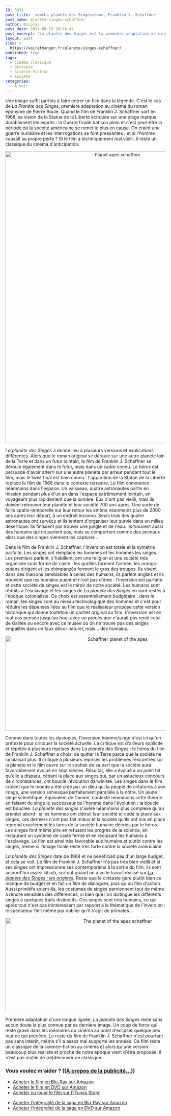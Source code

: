 ```yaml
---
ID: 5031
post_title: '<em>La planète des Singes</em>, Franklin J. Schaffner'
post_name: planete-singes-schaffner
author: Nicolas
post_date: 2011-08-15 20:36:47
post_excerpt: "La planète des Singes est la première adaptation au cinéma du roman de Pierre Boulle. L'inversion des singes et des hommes est ici l'occasion d'une critique de la société de l'époque, avec une image qui hante encore beaucoup d'imaginaires. Un classique à (re)découvrir."
layout: post
link: >
  https://voiretmanger.fr/planete-singes-schaffner/
published: true
tags:
  - Cinéma classique
  - Dystopie
  - Science-Fiction
  - Société
categories:
  - À voir
---
```

<p>Une image suffit parfois à faire entrer un film dans la légende. C'est le cas de <em>La Planète des Singes</em>, première adaptation au cinéma du roman éponyme de Pierre Boule. Quand le film de Franklin J. Schaffner sort en 1968, sa vision de la Statue de la Liberté échouée sur une plage marque durablement les esprits : la Guerre froide bat son plein et c'est peut-être la période où la société américaine se remet le plus en cause. On craint une guerre nucléaire et les interrogations se font pressantes : et si l'homme causait sa propre perte ? Si le film a techniquement mal vieilli, il reste un classique du cinéma d'anticipation.</p>

<div style="text-align: center;"><a href="http://www.allocine.fr/film/fichefilm_gen_cfilm=12791.html"><img class="aligncenter" style="border-style: initial; border-color: initial; border-width: 0px;" src="https://voiretmanger.fr/wp-content/uploads/2011/08/planet-apes-schaffner.jpg" alt="Planet apes schaffner" width="690" height="914" border="0" /></a></div>
<p><em>La planète des Singes</em> a donné lieu à plusieurs versions et explications différentes. Alors que le roman original se déroule sur une autre planète loin de la Terre et dans un futur lointain, le film de Franklin J. Schaffner se déroule également dans le futur, mais dans un cadre connu. Le héros est persuadé d'avoir atterri sur une autre planète par erreur pendant tout le film, mais le twist final est bien connu : l'apparition de la Statue de la Liberté replace le film de 1968 dans le contexte terrestre. Le film commence néanmoins dans l'espace. Un vaisseau, quatre astronautes partis en mission pendant plus d'un an dans l'espace extrêmement lointain, en voyageant plus rapidement que la lumière. Eux n'ont pas vieilli, mais ils doivent retrouver leur planète et leur société 700 ans après. Une sorte de faille spatio-temporelle sur leur retour les amène néanmoins plus de 2000 ans après leur départ, à un endroit inconnu. Seuls trois des quatre astronautes ont survécu et ils tentent d'organiser leur survie dans un milieu désertique. Ils finissent par trouver une jungle et de l'eau. Ils trouvent aussi des humains qui ne parlent pas, mais se comportent comme des animaux alors que des singes viennent les capturer…</p>
<p>Dans le film de Franklin J. Schaffner, l'inversion est totale et la symétrie parfaite. Les singes ont remplacé les hommes et les hommes les singes. Les premiers parlent, s'habillent, ont une religion et une société très organisée sous forme de caste : les gorilles forment l'armée, les orangs-outans dirigent et les chimpanzés forment le gros des troupes. Ils vivent dans des maisons semblables à celles des humains, ils parlent anglais et ils trouvent que les humains puent et n'ont pas d'âme : l'inversion est parfaite et cette société de singes est le miroir de notre société. Les humains sont réduits à l'esclavage et les singes de <em>La planète des Singes</em> en sont restés à l'époque colonialiste. Ce choix est essentiellement budgétaire : dans le roman, les singes sont au niveau technologique des hommes et c'est pour réduire les dépenses liées au film que le réalisateur propose cette version historique qui donne toutefois un cachet original au film. L'inversion est en tout cas pensée jusqu'au bout avec un procès que n'aurait pas renié celui de Galilée ou encore avec ce musée où on ne trouve pas des singes empaillés dans un faux décor naturel, mais… des humains.</p>

<div style="text-align: center;"><img class="aligncenter" style="border-style: initial; border-color: initial; border-width: 0px;" src="https://voiretmanger.fr/wp-content/uploads/2011/08/Schaffner-planet-of-the-apes.jpg" alt="Schaffner planet of the apes" width="690" height="297" border="0" /></div>
<p>Comme dans toutes les dystopies, l'inversion homme/singe n'est ici qu'un prétexte pour critiquer la société actuelle. La critique est d'ailleurs explicite et répétée à plusieurs reprises dans <em>La planète des Singes</em> : le héros du film de Franklin J. Schaffner a choisi de quitter la Terre parce que la société ne lui plaisait plus. Il critique à plusieurs reprises les problèmes rencontrés sur la planète et le film ouvre sur le souhait de sa part que la société aura favorablement évolué en sept siècles. Résultat, elle a évolué à un point tel qu'elle a disparu, cédant la place aux singes qui, par un astucieux concours de circonstances, ont bouclé l'évolution darwiniste. Les singes dans le film croient que le monde a été créé par un dieu qui la peuplé de créatures à son image, une version simiesque parfaitement parallèle à la nôtre. Un jeune singe scientifique, équivalent de Darwin, conteste néanmoins cette théorie en faisant du singe le successeur de l'homme dans l'évolution : la boucle est bouclée. <em>La planète des singes</em> s'avère néanmoins plus complexe qu'au premier abord : si les hommes ont détruit leur société et cédé la place aux singes, ces derniers n'ont pas fait mieux et la société qu'ils ont mis en place reprend exactement les tares de la société humaine décriés par le héros. Les singes font même pire en refusant les progrès de la science, en instaurant un système de caste fermé et en réduisant les humains à l'esclavage. Le film est ainsi très favorable aux humains et plutôt contre les singes, même si l'image finale reste très forte contre la société américaine.</p>
<p><em>La planète des Singes</em> date de 1968 et ne bénéficiait pas d'un large budget, et cela se voit. Le film de Franklin J. Schaffner n'a pas très bien vieilli et si ses singes ont impressionné ses contemporains à la sortie du film, ils sont aujourd'hui assez kitsch, surtout quand on a vu le travail réalisé sur <em><a href="https://voiretmanger.fr/2011/08/14/planete-singes-origines-wyatt/">La planète des Singes : les origines</a></em>. Reste que le cinéaste gère plutôt bien ce manque de budget et en fait un film de dialogues, plus qu'un film d'action. Aussi primitifs soient-ils, les costumes de singes parviennent tout de même à rendre sensibles des différences, si bien que l'on distingue les différents singes à quelques traits distinctifs. Ces singes sont très humains, ce qui après tout n'est pas inintéressant par rapport à la thématique de l'inversion : le spectateur finit même par oublier qu'il s'agit de primates…</p>

<div style="text-align: center;"><img class="aligncenter" style="border-style: initial; border-color: initial; border-width: 0px;" src="https://voiretmanger.fr/wp-content/uploads/2011/08/the-planet-of-the-apes-schaffner.jpg" alt="The planet of the apes schaffner" width="690" height="296" border="0" /></div>
<p>Première adaptation d'une longue lignée, <em>La planète des Singes</em> reste sans aucun doute la plus connue par sa dernière image. Un coup de force qui reste gravé dans les mémoires du cinéma au point d'éclipser quelque peu tout ce qui précède. Le reste du film de Franklin J. Schaffner n'est pourtant pas sans intérêt, même s'il a assez mal supporté les années. Ce film reste un classique de la science-fiction au cinéma et alors qu'une version beaucoup plus réaliste et proche de notre époque vient d'être proposée, il n'est pas inutile de (re)découvrir ce classique.</p>

<div class="amazon">
<h3>Vous voulez m'aider ? ((<a href="http://nicolinux.fr/soutien/">À propos de la publicité…</a>))</h3>
<ul>
	<li><a href="http://www.amazon.fr/gp/product/B003Z421W8/ref=as_li_ss_tl?ie=UTF8&tag=leblogdenic07-21&linkCode=as2&camp=1642&creative=19458&creativeASIN=B003Z421W8">Acheter le film en Blu-Ray sur Amazon</a></li>
	<li><a href="http://www.amazon.fr/gp/product/B000LMPIAE/ref=as_li_ss_tl?ie=UTF8&tag=leblogdenic07-21&linkCode=as2&camp=1642&creative=19458&creativeASIN=B000LMPIAE">Acheter le film en DVD sur Amazon</a></li>
	<li><a href="http://clk.tradedoubler.com/click?p=23753&a=2101596&g=0&td_partnerId=2003&url=https://itunes.apple.com/fr/movie/la-planete-des-singes/id453157136">Acheter ou louer le film sur l'iTunes Store</a></li>

</ul>
<ul>
	<li><a href="http://www.amazon.fr/gp/product/B005MON9WU/ref=as_li_ss_tl?ie=UTF8&tag=leblogdenic07-21&linkCode=as2&camp=1642&creative=19458&creativeASIN=B005MON9WU">Acheter l'intégralité de la saga en Blu-Ray sur Amazon</a></li>
	<li><a href="http://www.amazon.fr/gp/product/B005MON9ZW/ref=as_li_ss_tl?ie=UTF8&tag=leblogdenic07-21&linkCode=as2&camp=1642&creative=19458&creativeASIN=B005MON9ZW">Acheter l'intégralité de la saga en DVD sur Amazon</a></li>
</ul></div>